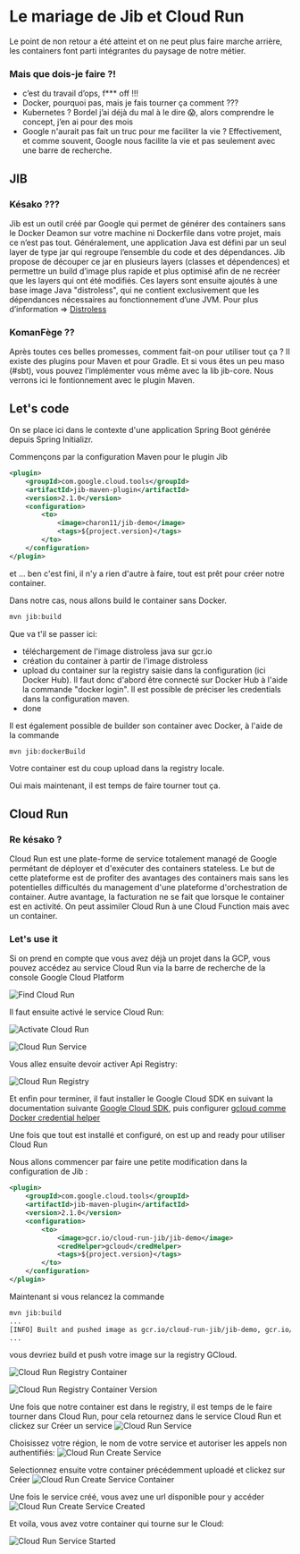 # Le mariage de Jib et Cloud Run

Le point de non retour a été atteint et on ne peut plus faire marche arrière, les containers font parti intégrantes du paysage de notre métier. 
### Mais que dois-je faire ?! 
- c’est du travail d’ops, f*** off !!! 
- Docker, pourquoi pas, mais je fais tourner ça comment ??? 
- Kubernetes ? Bordel j’ai déjà du mal à le dire 😱, alors comprendre le concept, j’en ai pour des mois 
- Google n'aurait pas fait un truc pour me faciliter la vie ?
 Effectivement, et comme souvent, Google nous facilite la vie et pas seulement avec une barre de recherche.
## JIB
### Késako ???
Jib est un outil créé par Google qui permet de générer des containers sans le Docker Deamon sur votre machine ni Dockerfile dans votre projet, mais ce n’est pas tout. Généralement, une application Java est défini par un seul layer de type jar qui regroupe l’ensemble du code et des dépendances. Jib propose de découper ce jar en plusieurs layers (classes et dépendences) et permettre un build d’image plus rapide et plus optimisé afin de ne recréer que les layers qui ont été modifiés. Ces layers sont ensuite ajoutés à une base image Java "distroless", qui ne contient exclusivement que les dépendances nécessaires au fonctionnement d’une JVM.
Pour plus d’information => [Distroless](https://github.com/GoogleContainerTools/distroless)
### KomanFège ??
Après toutes ces belles promesses, comment fait-on pour utiliser tout ça ?  Il existe des plugins pour Maven et pour Gradle. Et si vous êtes un peu maso (#sbt), vous pouvez l’implémenter vous même avec la lib jib-core. Nous verrons ici le fontionnement avec le plugin Maven.

## Let's code

On se place ici dans le contexte d'une application Spring Boot générée depuis ‎Spring Initializr.

Commençons par la configuration Maven pour le plugin Jib

```xml
<plugin>
    <groupId>com.google.cloud.tools</groupId>
    <artifactId>jib-maven-plugin</artifactId>
    <version>2.1.0</version>
    <configuration>
        <to>
            <image>charon11/jib-demo</image>
            <tags>${project.version}</tags>
        </to>
    </configuration>
</plugin>
```

et ... ben c'est fini, il n'y a rien d'autre à faire, tout est prêt pour créer notre container.

Dans notre cas, nous allons build le container sans Docker.  
```bash
mvn jib:build
```

Que va t'il se passer ici:
- téléchargement de l'image distroless java sur gcr.io
- création du container à partir de l'image distroless
- upload du container sur la registry saisie dans la configuration (ici Docker Hub). Il faut donc d'abord être connecté sur Docker Hub à l'aide la commande "docker login". Il est possible de préciser les credentials dans la configuration maven.
- done

Il est également possible de builder son container avec Docker, à l'aide de la commande 
```bash
mvn jib:dockerBuild
```
Votre container est du coup upload dans la registry locale.
 
 Oui mais maintenant, il est temps de faire tourner tout ça.

 ## Cloud Run

 ### Re késako ?
 Cloud Run est une plate-forme de service totalement managé de Google permétant de déployer et d'exécuter des containers stateless. Le but de cette plateforme est de profiter des avantages des containers mais sans les potentielles difficultés du management d'une plateforme d'orchestration de container. Autre avantage, la facturation ne se fait que lorsque le container est en activité. On peut assimiler Cloud Run à une Cloud Function mais avec un container. 

### Let's use it

Si on prend en compte que vous avez déjà un projet dans la GCP, vous pouvez accédez au service Cloud Run via la barre de recherche de la console Google Cloud Platform

![Find Cloud Run](https://raw.githubusercontent.com/Charon11/jib-cloud-run/master/resources/GotoCloudRun.png)

Il faut ensuite activé le service Cloud Run: 

![Activate Cloud Run](https://raw.githubusercontent.com/Charon11/jib-cloud-run/master/resources/CloudRunActivateService.png)


![Cloud Run Service](https://raw.githubusercontent.com/Charon11/jib-cloud-run/master/resources/CloudRunService.png)

Vous allez ensuite devoir activer Api Registry:

![Cloud Run Registry](https://raw.githubusercontent.com/Charon11/jib-cloud-run/master/resources/CloudRunActivateRegistry.png)


Et enfin pour terminer, il faut installer le Google Cloud SDK en suivant la documentation suivante [Google Cloud SDK](https://cloud.google.com/sdk/docs), puis configurer [gcloud comme Docker credential helper](https://cloud.google.com/container-registry/docs/advanced-authentication#gcloud-helper)


Une fois que tout est installé et configuré, on est up and ready pour utiliser Cloud Run

Nous allons commencer par faire une petite modification dans la configuration de Jib :

```xml
<plugin>
    <groupId>com.google.cloud.tools</groupId>
    <artifactId>jib-maven-plugin</artifactId>
    <version>2.1.0</version>
    <configuration>
        <to>
            <image>gcr.io/cloud-run-jib/jib-demo</image>
            <credHelper>gcloud</credHelper>
            <tags>${project.version}</tags>
        </to>
    </configuration>
</plugin>
```

Maintenant si vous relancez la commande
```bash
mvn jib:build
...
[INFO] Built and pushed image as gcr.io/cloud-run-jib/jib-demo, gcr.io/cloud-run-jib/jib-demo:0.0.1-SNAPSHOT
...
```
vous devriez build et push votre image sur la registry GCloud.

![Cloud Run Registry Container](https://raw.githubusercontent.com/Charon11/jib-cloud-run/master/resources/CloudRunRegistryContainer.png)

![Cloud Run Registry Container Version](https://raw.githubusercontent.com/Charon11/jib-cloud-run/master/resources/CloudRunRegistryContainerVersion.png)


Une fois que notre container est dans le registry, il est temps de le faire tourner dans Cloud Run, pour cela retournez dans le service Cloud Run et clickez sur Créer un service
![Cloud Run Service](https://raw.githubusercontent.com/Charon11/jib-cloud-run/master/resources/CloudRunService.png) 


Choisissez votre région, le nom de votre service et autoriser les appels non authentifiés:
![Cloud Run Create Service](https://raw.githubusercontent.com/Charon11/jib-cloud-run/master/resources/CloudRunCreateService.png) 


Selectionnez ensuite votre container précédemment uploadé et clickez sur Créer
![Cloud Run Create Service Container](https://raw.githubusercontent.com/Charon11/jib-cloud-run/master/resources/CloudRunCreateServiceContainer.png) 

Une fois le service créé, vous avez une url disponible pour y accéder 
![Cloud Run Create Service Created](https://raw.githubusercontent.com/Charon11/jib-cloud-run/master/resources/CloudRunCreateServiceCreated.png) 

Et voila, vous avez votre container qui tourne sur le Cloud:

![Cloud Run Service Started](https://raw.githubusercontent.com/Charon11/jib-cloud-run/master/resources/CloudRunStarted.png) 




